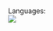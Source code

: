 

<p>
  <a>
      <br/> Languages: <br/>
    <img src="https://skillicons.dev/icons?i=c,cpp,cs,java,python,rust,go" />
  </a>
</p>
